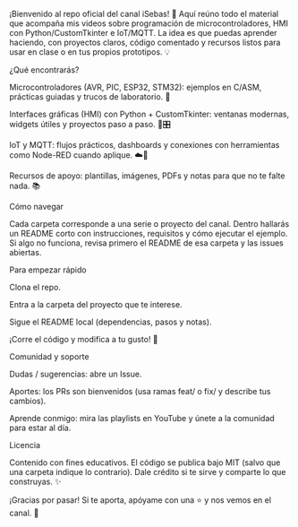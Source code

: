 ¡Bienvenido al repo oficial del canal iSebas! 🚀
Aquí reúno todo el material que acompaña mis videos sobre programación de microcontroladores, HMI con Python/CustomTkinter e IoT/MQTT. La idea es que puedas aprender haciendo, con proyectos claros, código comentado y recursos listos para usar en clase o en tus propios prototipos. 💡

¿Qué encontrarás?

Microcontroladores (AVR, PIC, ESP32, STM32): ejemplos en C/ASM, prácticas guiadas y trucos de laboratorio. 🔧

Interfaces gráficas (HMI) con Python + CustomTkinter: ventanas modernas, widgets útiles y proyectos paso a paso. 🐍🎛️

IoT y MQTT: flujos prácticos, dashboards y conexiones con herramientas como Node-RED cuando aplique. ☁️📡

Recursos de apoyo: plantillas, imágenes, PDFs y notas para que no te falte nada. 📚

Cómo navegar

Cada carpeta corresponde a una serie o proyecto del canal. Dentro hallarás un README corto con instrucciones, requisitos y cómo ejecutar el ejemplo. Si algo no funciona, revisa primero el README de esa carpeta y las issues abiertas.

Para empezar rápido

Clona el repo.

Entra a la carpeta del proyecto que te interese.

Sigue el README local (dependencias, pasos y notas).

¡Corre el código y modifica a tu gusto! 🧩

Comunidad y soporte

Dudas / sugerencias: abre un Issue.

Aportes: los PRs son bienvenidos (usa ramas feat/ o fix/ y describe tus cambios).

Aprende conmigo: mira las playlists en YouTube y únete a la comunidad para estar al día.

Licencia

Contenido con fines educativos. El código se publica bajo MIT (salvo que una carpeta indique lo contrario). Dale crédito si te sirve y comparte lo que construyas. ✨

¡Gracias por pasar! Si te aporta, apóyame con una ⭐ y nos vemos en el canal. 🙌
